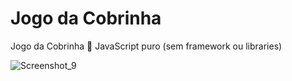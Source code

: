 # Jogo da Cobrinha
Jogo da Cobrinha 🐍
JavaScript puro (sem framework ou libraries)

![Screenshot_9](https://user-images.githubusercontent.com/56622666/90951602-a2db4c00-e432-11ea-8a25-4884d71b0ada.png)
